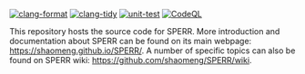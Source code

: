[![clang-format](https://github.com/shaomeng/SPECK2020/actions/workflows/clang-format.yml/badge.svg)](https://github.com/shaomeng/SPECK2020/actions/workflows/clang-format.yml)
[![clang-tidy](https://github.com/shaomeng/SPECK2020/actions/workflows/clang-tidy.yml/badge.svg)](https://github.com/shaomeng/SPECK2020/actions/workflows/clang-tidy.yml)
[![unit-test](https://github.com/shaomeng/SPECK2020/actions/workflows/unit-test.yml/badge.svg)](https://github.com/shaomeng/SPECK2020/actions/workflows/unit-test.yml)
[![CodeQL](https://github.com/shaomeng/SPERR/actions/workflows/codeql-analysis.yml/badge.svg?branch=main)](https://github.com/shaomeng/SPERR/actions/workflows/codeql-analysis.yml)


This repository hosts the source code for SPERR.
More introduction and documentation about SPERR can be found on its main
webpage: https://shaomeng.github.io/SPERR/.
A number of specific topics can also be found on 
SPERR wiki: https://github.com/shaomeng/SPERR/wiki.

